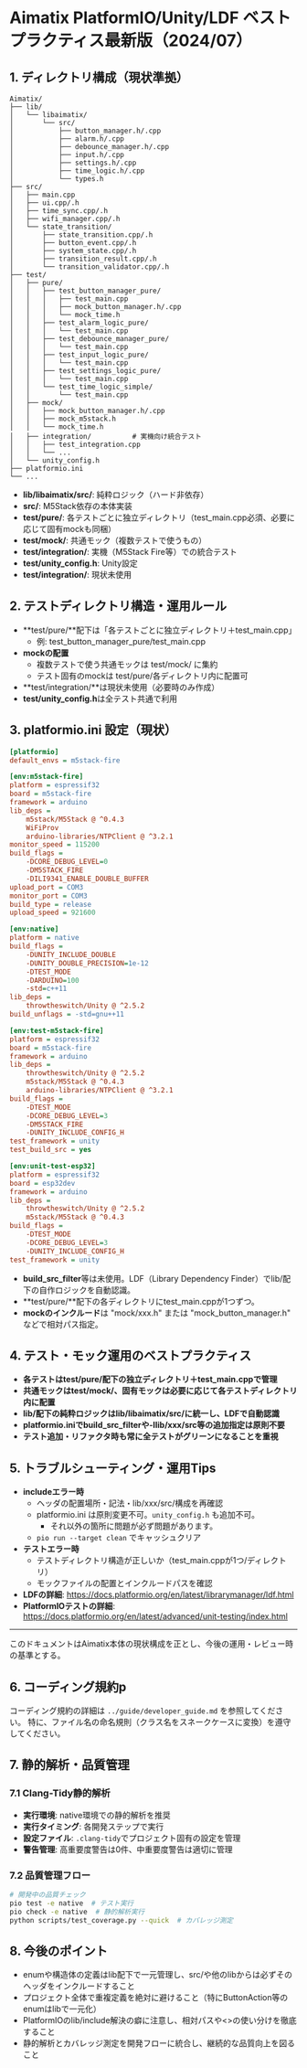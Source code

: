 # Aimatix PlatformIO/Unity/LDF ベストプラクティス最新版（2024/07）

## 1. ディレクトリ構成（現状準拠）

```
Aimatix/
├── lib/
│   └── libaimatix/
│       └── src/
│           ├── button_manager.h/.cpp
│           ├── alarm.h/.cpp
│           ├── debounce_manager.h/.cpp
│           ├── input.h/.cpp
│           ├── settings.h/.cpp
│           ├── time_logic.h/.cpp
│           └── types.h
├── src/
│   ├── main.cpp
│   ├── ui.cpp/.h
│   ├── time_sync.cpp/.h
│   ├── wifi_manager.cpp/.h
│   └── state_transition/
│       ├── state_transition.cpp/.h
│       ├── button_event.cpp/.h
│       ├── system_state.cpp/.h
│       ├── transition_result.cpp/.h
│       └── transition_validator.cpp/.h
├── test/
│   ├── pure/
│   │   ├── test_button_manager_pure/
│   │   │   ├── test_main.cpp
│   │   │   ├── mock_button_manager.h/.cpp
│   │   │   └── mock_time.h
│   │   ├── test_alarm_logic_pure/
│   │   │   └── test_main.cpp
│   │   ├── test_debounce_manager_pure/
│   │   │   └── test_main.cpp
│   │   ├── test_input_logic_pure/
│   │   │   └── test_main.cpp
│   │   ├── test_settings_logic_pure/
│   │   │   └── test_main.cpp
│   │   └── test_time_logic_simple/
│   │       └── test_main.cpp
│   ├── mock/
│   │   ├── mock_button_manager.h/.cpp
│   │   ├── mock_m5stack.h
│   │   └── mock_time.h
│   ├── integration/          # 実機向け統合テスト
│   │   ├── test_integration.cpp
│   │   └── ...
│   └── unity_config.h
├── platformio.ini
└── ...
```

- **lib/libaimatix/src/**: 純粋ロジック（ハード非依存）
- **src/**: M5Stack依存の本体実装
- **test/pure/**: 各テストごとに独立ディレクトリ（test_main.cpp必須、必要に応じて固有mockも同梱）
- **test/mock/**: 共通モック（複数テストで使うもの）
- **test/integration/**: 実機（M5Stack Fire等）での統合テスト
- **test/unity_config.h**: Unity設定
- **test/integration/**: 現状未使用

## 2. テストディレクトリ構造・運用ルール

- **test/pure/**配下は「各テストごとに独立ディレクトリ＋test_main.cpp」
  - 例: test_button_manager_pure/test_main.cpp
- **mockの配置**
  - 複数テストで使う共通モックは test/mock/ に集約
  - テスト固有のmockは test/pure/各ディレクトリ内に配置可
- **test/integration/**は現状未使用（必要時のみ作成）
- **test/unity_config.h**は全テスト共通で利用

## 3. platformio.ini 設定（現状）

```ini
[platformio]
default_envs = m5stack-fire

[env:m5stack-fire]
platform = espressif32
board = m5stack-fire
framework = arduino
lib_deps =
    m5stack/M5Stack @ ^0.4.3
    WiFiProv
    arduino-libraries/NTPClient @ ^3.2.1
monitor_speed = 115200
build_flags = 
    -DCORE_DEBUG_LEVEL=0
    -DM5STACK_FIRE
    -DILI9341_ENABLE_DOUBLE_BUFFER
upload_port = COM3
monitor_port = COM3
build_type = release
upload_speed = 921600

[env:native]
platform = native
build_flags = 
    -DUNITY_INCLUDE_DOUBLE
    -DUNITY_DOUBLE_PRECISION=1e-12
    -DTEST_MODE
    -DARDUINO=100
    -std=c++11
lib_deps =
    throwtheswitch/Unity @ ^2.5.2
build_unflags = -std=gnu++11 

[env:test-m5stack-fire]
platform = espressif32
board = m5stack-fire
framework = arduino
lib_deps =
    throwtheswitch/Unity @ ^2.5.2
    m5stack/M5Stack @ ^0.4.3
    arduino-libraries/NTPClient @ ^3.2.1
build_flags = 
    -DTEST_MODE
    -DCORE_DEBUG_LEVEL=3
    -DM5STACK_FIRE
    -DUNITY_INCLUDE_CONFIG_H
test_framework = unity
test_build_src = yes

[env:unit-test-esp32]
platform = espressif32
board = esp32dev
framework = arduino
lib_deps =
    throwtheswitch/Unity @ ^2.5.2
    m5stack/M5Stack @ ^0.4.3
build_flags = 
    -DTEST_MODE
    -DCORE_DEBUG_LEVEL=3
    -DUNITY_INCLUDE_CONFIG_H
test_framework = unity
```

- **build_src_filter**等は未使用。LDF（Library Dependency Finder）でlib/配下の自作ロジックを自動認識。
- **test/pure/**配下の各ディレクトリにtest_main.cppが1つずつ。
- **mockのインクルード**は "mock/xxx.h" または "mock_button_manager.h" などで相対パス指定。

## 4. テスト・モック運用のベストプラクティス

- **各テストはtest/pure/配下の独立ディレクトリ＋test_main.cppで管理**
- **共通モックはtest/mock/、固有モックは必要に応じて各テストディレクトリ内に配置**
- **lib/配下の純粋ロジックはlib/libaimatix/src/に統一し、LDFで自動認識**
- **platformio.iniでbuild_src_filterや-Ilib/xxx/src等の追加指定は原則不要**
- **テスト追加・リファクタ時も常に全テストがグリーンになることを重視**

## 5. トラブルシューティング・運用Tips

- **includeエラー時**
  - ヘッダの配置場所・記法・lib/xxx/src/構成を再確認
  - platformio.ini は原則変更不可。`unity_config.h` も追加不可。
    - それ以外の箇所に問題が必ず問題があります。
  - `pio run --target clean` でキャッシュクリア
- **テストエラー時**
  - テストディレクトリ構造が正しいか（test_main.cppが1つ/ディレクトリ）
  - モックファイルの配置とインクルードパスを確認
- **LDFの詳細**: https://docs.platformio.org/en/latest/librarymanager/ldf.html
- **PlatformIOテストの詳細**: https://docs.platformio.org/en/latest/advanced/unit-testing/index.html

---

このドキュメントはAimatix本体の現状構成を正とし、今後の運用・レビュー時の基準とする。

## 6. コーディング規約p

コーディング規約の詳細は `../guide/developer_guide.md` を参照してください。
特に、ファイル名の命名規則（クラス名をスネークケースに変換）を遵守してください。 

## 7. 静的解析・品質管理

### 7.1 Clang-Tidy静的解析
- **実行環境**: native環境での静的解析を推奨
- **実行タイミング**: 各開発ステップで実行
- **設定ファイル**: `.clang-tidy`でプロジェクト固有の設定を管理
- **警告管理**: 高重要度警告は0件、中重要度警告は適切に管理

### 7.2 品質管理フロー
```bash
# 開発中の品質チェック
pio test -e native  # テスト実行
pio check -e native  # 静的解析実行
python scripts/test_coverage.py --quick  # カバレッジ測定
```

## 8. 今後のポイント

- enumや構造体の定義はlib配下で一元管理し、src/や他のlibからは必ずそのヘッダをインクルードすること
- プロジェクト全体で重複定義を絶対に避けること（特にButtonAction等のenumはlibで一元化）
- PlatformIOのlib/include解決の癖に注意し、相対パスや<>の使い分けを徹底すること
- 静的解析とカバレッジ測定を開発フローに統合し、継続的な品質向上を図ること 